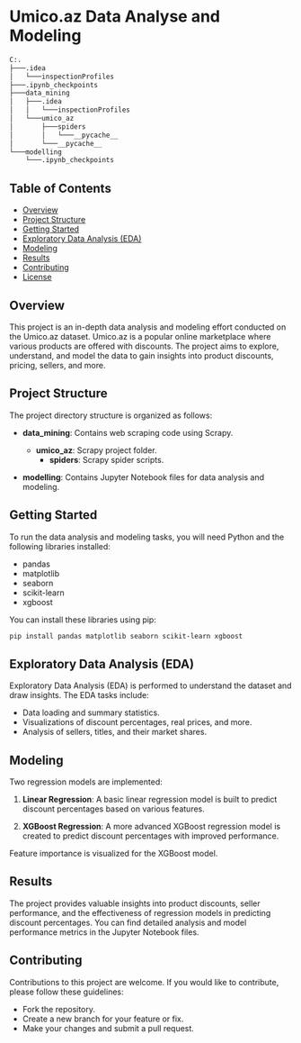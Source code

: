 # Umico.az Data Analyse and Modeling

```bash
C:.
├───.idea
│   └───inspectionProfiles
├───.ipynb_checkpoints
├───data_mining
│   ├───.idea
│   │   └───inspectionProfiles
│   └───umico_az
│       ├───spiders
│       │   └───__pycache__
│       └───__pycache__
└───modelling
    └───.ipynb_checkpoints
```
## Table of Contents

- [Overview](#overview)
- [Project Structure](#project-structure)
- [Getting Started](#getting-started)
- [Exploratory Data Analysis (EDA)](#exploratory-data-analysis-eda)
- [Modeling](#modeling)
- [Results](#results)
- [Contributing](#contributing)
- [License](#license)

## Overview

This project is an in-depth data analysis and modeling effort conducted on the Umico.az dataset. Umico.az is a popular online marketplace where various products are offered with discounts. The project aims to explore, understand, and model the data to gain insights into product discounts, pricing, sellers, and more.

## Project Structure

The project directory structure is organized as follows:

- **data_mining**: Contains web scraping code using Scrapy.
  - **umico_az**: Scrapy project folder.
    - **spiders**: Scrapy spider scripts.

- **modelling**: Contains Jupyter Notebook files for data analysis and modeling.

## Getting Started

To run the data analysis and modeling tasks, you will need Python and the following libraries installed:

- pandas
- matplotlib
- seaborn
- scikit-learn
- xgboost

You can install these libraries using pip:

```bash
pip install pandas matplotlib seaborn scikit-learn xgboost
```

## Exploratory Data Analysis (EDA)

Exploratory Data Analysis (EDA) is performed to understand the dataset and draw insights. The EDA tasks include:

- Data loading and summary statistics.
- Visualizations of discount percentages, real prices, and more.
- Analysis of sellers, titles, and their market shares.

## Modeling

Two regression models are implemented:

1. **Linear Regression**: A basic linear regression model is built to predict discount percentages based on various features.

2. **XGBoost Regression**: A more advanced XGBoost regression model is created to predict discount percentages with improved performance.

Feature importance is visualized for the XGBoost model.

## Results

The project provides valuable insights into product discounts, seller performance, and the effectiveness of regression models in predicting discount percentages. You can find detailed analysis and model performance metrics in the Jupyter Notebook files.

## Contributing

Contributions to this project are welcome. If you would like to contribute, please follow these guidelines:

- Fork the repository.
- Create a new branch for your feature or fix.
- Make your changes and submit a pull request.
